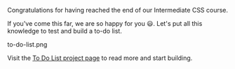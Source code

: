 Congratulations for having reached the end of
our Intermediate CSS course.

If you've come this far, we are
so happy for you 😃. Let's put all this knowledge
to test and build a to-do list.

<image>to-do-list.png</image>

Visit the [To Do List project page](https://courses.bigbinaryacademy.com/projects/to-do-list/) to read more and start building.
